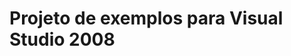 ﻿# Projeto de exemplos para Visual Studio 2008

<!-- link to version in English -->
<div data-alt-locales="en-us"></div>
